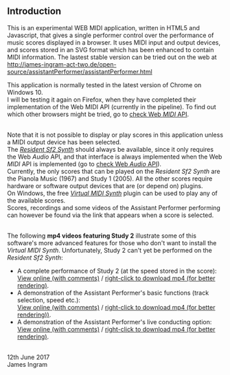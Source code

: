 
Introduction
------------
This is an experimental WEB MIDI application, written in HTML5 and Javascript, that gives a single performer control over the performance of music scores displayed in a browser. It uses MIDI input and output devices, and scores stored in an SVG format which has been enhanced to contain MIDI information. The lastest stable version can be tried out on the web at<br />
http://james-ingram-act-two.de/open-source/assistantPerformer/assistantPerformer.html

This application is normally tested in the latest version of Chrome on Windows 10.<br />
I will be testing it again on Firefox, when they have completed their implementation of the Web MIDI API (currently in the pipeline).
To find out which other browsers might be tried, go to
<a target="_blank" href="http://caniuse.com/#feat=midi">check Web <em>MIDI</em> API</a>.
<br /><br />

Note that it is not possible to display or play scores in this application unless a MIDI output device has been selected.<br />
The <a target="_blank" href="https://github.com/notator/residentSf2Synth"> <em>Resident Sf2 Synth</em></a> should always be available, since it only requires the Web <em>Audio</em> API, and that interface is always implemented when the Web <em>MIDI</em> API is implemented (go to <a target="_blank" href="http://caniuse.com/#feat=audio-api">check Web <em>Audio</em> API</a>).<br />
Currently, the only scores that can be played on the <em>Resident Sf2 Synth</em> are the Pianola Music (1967) and Study 1 (2005).
All the other scores require hardware or software output devices that are (or depend on) plugins.<br />
On Windows, the free <a id="VirtualMIDISynthLink" target="_blank" href="http://coolsoft.altervista.org/en/virtualmidisynth"><em>Virtual MIDI Synth</em></a> plugin can be used to play any of the available scores.<br />
Scores, recordings and some videos of the Assistant Performer performing can however be found via the link that appears when a score is selected.<br /><br />

The following <b>mp4 videos featuring Study 2</b> illustrate some of this software's more advanced features for those who don't want to install the <em>Virtual MIDI Synth</em>.
Unfortunately, Study 2 can't yet be performed on the <em>Resident Sf2 Synth</em>:

* A complete performance of Study 2 (at the speed stored in the score):<br />
<a target="_top" href="http://james-ingram-act-two.de/compositions/study2/study2Video100.html">View online (with comments)</a> /
<a href="http://james-ingram-act-two.de/compositions/study2/videos/Study_2_100pc_09.06.2017.mp4">right-click to download mp4 (for better rendering)</a>.
* A demonstration of the Assistant Performer's basic functions (track selection, speed etc.):<br />
<a target="_top" href="http://james-ingram-act-two.de/compositions/study2/study2VideoSelectionDemos.html">View online (with comments)</a> /
<a href="http://james-ingram-act-two.de/compositions/study2/videos/Study_2_selections_09.06.2017.mp4">right-click to download mp4 (for better rendering))</a>.
* A demonstration of the Assistant Performer's live conducting option:<br />
<a target="_top" href="http://james-ingram-act-two.de/compositions/study2/study2VideoSlowBlueSection.html">View online (with comments)</a> /
<a href="http://james-ingram-act-two.de/compositions/study2/videos/Study_2_slow_conducted_09.06.2017.mp4">right-click to download mp4 (for better rendering)</a>.
<br />
12th June 2017<br />
James Ingram

